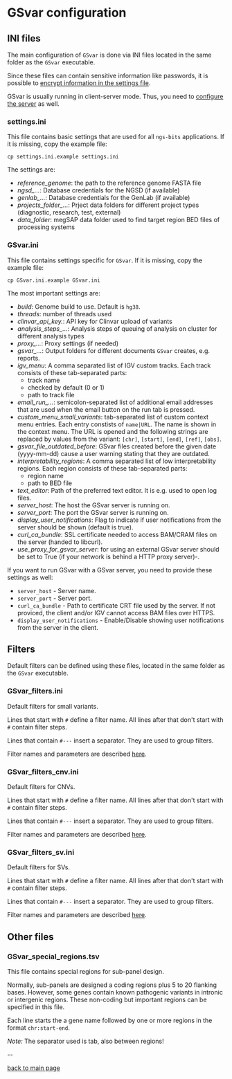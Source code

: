 # GSvar configuration

## INI files

The main configuration of `GSvar` is done via INI files located in the same folder as the `GSvar` executable.

Since these files can contain sensitive information like passwords, it is possible to [encrypt information in the settings file](encrypt_settings.md).

GSvar is usually running in client-server mode. Thus, you need to [configure the server](../GSvarServer/index.md) as well.

### settings.ini

This file contains basic settings that are used for all `ngs-bits` applications. If it is missing, copy the example file:

`cp settings.ini.example settings.ini`

The settings are:

- *reference_genome*: the path to the reference genome FASTA file
- *ngsd\_...*: Database credentials for the NGSD (if available)
- *genlab\_...*: Database credentials for the GenLab (if available)
- *projects\_folder\_...*: Prject data folders for different project types (diagnostic, research, test, external)
- *data\_folder*: megSAP data folder used to find target region BED files of processing systems

### GSvar.ini

This file contains settings specific for `GSvar`. If it is missing, copy the example file:

`cp GSvar.ini.example GSvar.ini`

The most important settings are:

- *build*: Genome build to use. Default is `hg38`.
- *threads*: number of threads used
- *clinvar_api_key.*: API key for Clinvar upload of variants
- *analysis\_steps\_...*: Analysis steps of queuing of analysis on cluster for different analysis types
- *proxy\_...*: Proxy settings (if needed)
- *gsvar\_...*: Output folders for different documents `GSvar` creates, e.g. reports.
- *igv\_menu*: A comma separated list of IGV custom tracks. Each track consists of these tab-separated parts:
	- track name
	- checked by default (0 or 1)
	- path to track file
- *email\_run\_...*: semicolon-separated list of additional email addresses that are used when the email button on the run tab is pressed.
- *custom\_menu\_small\_variants*: tab-separated list of custom context menu entries. Each entry constists of `name|URL`. The name is shown in the context menu. The URL is opened and the following strings are replaced by values from the variant: `[chr]`, `[start]`, `[end]`, `[ref]`, `[obs]`.
- *gsvar\_file\_outdated\_before*: GSvar files created before the given date (yyyy-mm-dd) cause a user warning stating that they are outdated.
- *interpretability\_regions*: A comma separated list of low interpretability regions. Each region consists of these tab-separated parts:
	- region name
	- path to BED file
- *text\_editor*: Path of the preferred text editor. It is e.g. used to open log files.
- *server\_host*: The host the GSvar server is running on.
- *server\_port*: The port the GSvar server is running on.
- *display_user_notifications*: Flag to indicate if user notifications from the server should be shown (default is  true).
- *curl_ca_bundle*: SSL certificate needed to access BAM/CRAM files on the server (handed to libcurl).
- *use_proxy_for_gsvar_server*: for using an external GSvar server should be set to True (if your network is behind a HTTP proxy server)-.

If you want to run GSvar with a GSvar server, you need to provide these settings as well:

* `server_host` - Server name.
* `server_port` - Server port.
* `curl_ca_bundle` - Path to certificate CRT file used by the server. If not proviced, the client and/or IGV cannot access BAM files over HTTPS.
* `display_user_notifications` - Enable/Disable showing user notifications from the server in the client.

## Filters

Default filters can be defined using these files, located in the same folder as the `GSvar` executable.

### GSvar\_filters.ini

Default filters for small variants.  

Lines that start with `#` define a filter name. All lines after that don't start with `#` contain filter steps.  

Lines that contain  `#---` insert a separator. They are used to group filters.

Filter names and parameters are described [here](../tools/VariantFilterAnnotations.md).

### GSvar\_filters\_cnv.ini

Default filters for CNVs.  

Lines that start with `#` define a filter name. All lines after that don't start with `#` contain filter steps.  

Lines that contain  `#---` insert a separator. They are used to group filters.

Filter names and parameters are described [here](../tools/CnvFilterAnnotations.md).

### GSvar\_filters\_sv.ini

Default filters for SVs.  

Lines that start with `#` define a filter name. All lines after that don't start with `#` contain filter steps.  

Lines that contain  `#---` insert a separator. They are used to group filters.

Filter names and parameters are described [here](../tools/SvFilterAnnotations.md).

## Other files

### GSvar\_special\_regions.tsv

This file contains special regions for sub-panel design.

Normally, sub-panels are designed a coding regions plus 5 to 20 flanking bases. However, some genes contain known pathogenic variants in intronic or intergenic regions. These non-coding but important regions can be specified in this file.

Each line starts the a gene name followed by one or more regions in the format `chr:start-end`.

*Note:* The separator used is tab, also between regions!

--

[back to main page](index.md)
